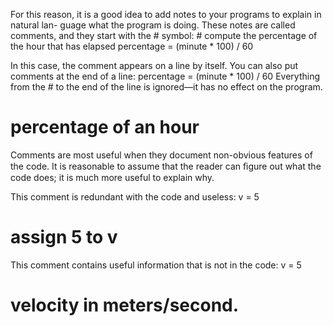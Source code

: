 For this reason, it is a good idea to add notes to your programs to explain in natural lan- guage what the program is doing. These notes are called comments, and they start with the # symbol: # compute the percentage of the hour that has elapsed percentage = (minute * 100) / 60

In this case, the comment appears on a line by itself. You can also put comments at the end of a line: percentage = (minute * 100) / 60 Everything from the # to the end of the line is ignored—it has no effect on the program.

# percentage of an hour

Comments are most useful when they document non-obvious features of the code. It is reasonable to assume that the reader can ﬁgure out what the code does; it is much more useful to explain why.

This comment is redundant with the code and useless: v = 5

# assign 5 to v

This comment contains useful information that is not in the code: v = 5

# velocity in meters/second.
